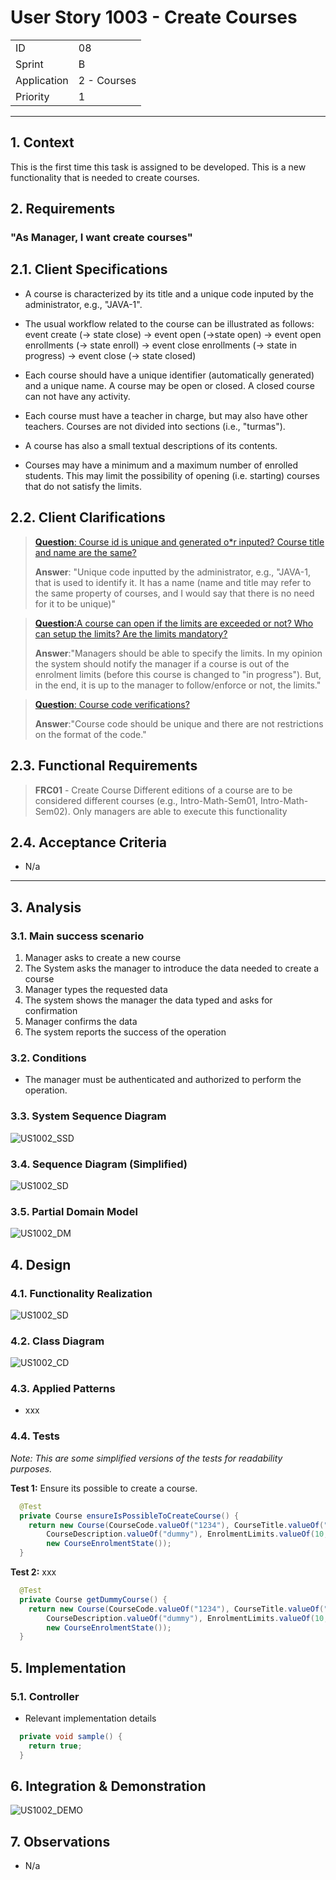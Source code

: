 # User Story 1003 - Create Courses

|             |             |
| ----------- | ----------- |
| ID          | 08          |
| Sprint      | B           |
| Application | 2 - Courses |
| Priority    | 1           |

---

## 1. Context

This is the first time this task is assigned to be developed. This is a new functionality that is needed to create courses.

## 2. Requirements

### "As Manager, I want create courses"

## 2.1. Client Specifications

- A course is characterized by its title and a unique code inputed by the administrator, e.g.,
  "JAVA-1".

- The usual workflow related to the course can be illustrated as follows:
  event create (-> state close) -> event open (->state open) -> event open enrollments (-> state enroll) -> event close enrollments (-> state in progress) -> event close (-> state closed)

- Each course should have a unique identifier (automatically generated) and a unique name. A course may be open or closed. A closed course can not have any activity.

- Each course must have a teacher in charge, but may also have other teachers. Courses are not divided into sections (i.e., "turmas").

- A course has also a small textual descriptions of its contents.

- Courses may have a minimum and a maximum number of enrolled students. This may limit the possibility of opening (i.e. starting) courses that do not satisfy the limits.

## 2.2. Client Clarifications

> [**Question**: Course id is unique and generated o\*r inputed? Course title and name are the same?](https://moodle.isep.ipp.pt/mod/forum/discuss.php?d=21835)
>
> **Answer**: "Unique code inputted by the administrator, e.g., "JAVA-1, that is used to identify it. It has a name (name and title may refer to the same property of courses, and I would say that there is no need for it to be unique)"

> [**Question**:A course can open if the limits are exceeded or not? Who can setup the limits? Are the limits mandatory?](https://moodle.isep.ipp.pt/mod/forum/discuss.php?d=21913)
>
> **Answer**:"Managers should be able to specify the limits. In my opinion the system should notify the manager if a course is out of the enrolment limits (before this course is changed to "in progress"). But, in the end, it is up to the manager to follow/enforce or not, the limits."

> [**Question**: Course code verifications?](https://moodle.isep.ipp.pt/mod/forum/discuss.php?d=21971)
>
> **Answer**:"Course code should be unique and there are not restrictions on the format of the code."

## 2.3. Functional Requirements

> **FRC01** - Create Course Different editions of a course are to be considered different courses (e.g., Intro-Math-Sem01, Intro-Math-Sem02). Only managers are able to execute this functionality

## 2.4. Acceptance Criteria

- N/a

---

## 3. Analysis

### 3.1. Main success scenario

1. Manager asks to create a new course
2. The System asks the manager to introduce the data needed to create a course
3. Manager types the requested data
4. The system shows the manager the data typed and asks for confirmation
5. Manager confirms the data
6. The system reports the success of the operation

### 3.2. Conditions

- The manager must be authenticated and authorized to perform the operation.

### 3.3. System Sequence Diagram

![US1002_SSD](out/US1002_SSD.svg)

### 3.4. Sequence Diagram (Simplified)

![US1002_SD](out/US1002_SD.svg)

### 3.5. Partial Domain Model

![US1002_DM](out/US1002_DM.svg)

## 4. Design

### 4.1. Functionality Realization

![US1002_SD](out/US1002_SD.svg)

### 4.2. Class Diagram

![US1002_CD](out/US1002_CD.svg)

### 4.3. Applied Patterns

- xxx

### 4.4. Tests

_Note: This are some simplified versions of the tests for readability purposes._

**Test 1:** Ensure its possible to create a course.

```java
  @Test
  private Course ensureIsPossibleToCreateCourse() {
    return new Course(CourseCode.valueOf("1234"), CourseTitle.valueOf("dummy"),
        CourseDescription.valueOf("dummy"), EnrolmentLimits.valueOf(10, 20), new CourseState(),
        new CourseEnrolmentState());
  }
```

**Test 2:** xxx

```java
  @Test
  private Course getDummyCourse() {
    return new Course(CourseCode.valueOf("1234"), CourseTitle.valueOf("dummy"),
        CourseDescription.valueOf("dummy"), EnrolmentLimits.valueOf(10, 20), new CourseState(),
        new CourseEnrolmentState());
  }
```

## 5. Implementation

### 5.1. Controller

- Relevant implementation details

```java
  private void sample() {
    return true;
  }
```

## 6. Integration & Demonstration

![US1002_DEMO](US1002_DEMO.png)

## 7. Observations

- N/a
